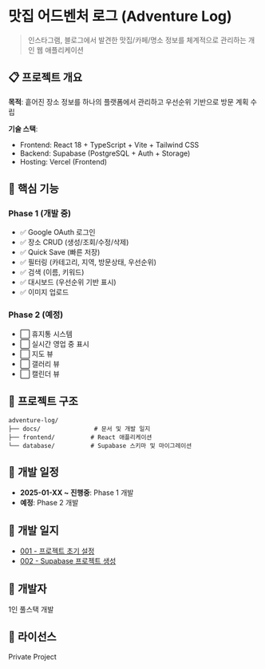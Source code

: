 # 맛집 어드벤처 로그 (Adventure Log)

> 인스타그램, 블로그에서 발견한 맛집/카페/명소 정보를 체계적으로 관리하는 개인 웹 애플리케이션

## 📋 프로젝트 개요

**목적**: 흩어진 장소 정보를 하나의 플랫폼에서 관리하고 우선순위 기반으로 방문 계획 수립

**기술 스택**:
- Frontend: React 18 + TypeScript + Vite + Tailwind CSS
- Backend: Supabase (PostgreSQL + Auth + Storage)
- Hosting: Vercel (Frontend)

## 🎯 핵심 기능

### Phase 1 (개발 중)
- ✅ Google OAuth 로그인
- ✅ 장소 CRUD (생성/조회/수정/삭제)
- ✅ Quick Save (빠른 저장)
- ✅ 필터링 (카테고리, 지역, 방문상태, 우선순위)
- ✅ 검색 (이름, 키워드)
- ✅ 대시보드 (우선순위 기반 표시)
- ✅ 이미지 업로드

### Phase 2 (예정)
- ⬜ 휴지통 시스템
- ⬜ 실시간 영업 중 표시
- ⬜ 지도 뷰
- ⬜ 갤러리 뷰
- ⬜ 캘린더 뷰

## 📁 프로젝트 구조

```
adventure-log/
├── docs/               # 문서 및 개발 일지
├── frontend/          # React 애플리케이션
└── database/          # Supabase 스키마 및 마이그레이션
```

## 🚀 개발 일정

- **2025-01-XX ~ 진행중**: Phase 1 개발
- **예정**: Phase 2 개발

## 📝 개발 일지

- [001 - 프로젝트 초기 설정](docs/개발일지_001_프로젝트_초기_설정.md)
- [002 - Supabase 프로젝트 생성](docs/개발일지_002_Supabase_프로젝트_생성.md)

## 👤 개발자

1인 풀스택 개발

## 📄 라이선스

Private Project
